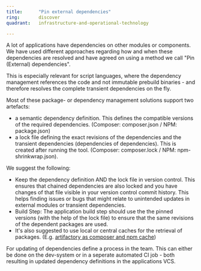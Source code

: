 ```yaml
---
title:      "Pin external dependencies"
ring:       discover
quadrant:   infrastructure-and-operational-technology

---
```

A lot of applications have dependencies on other modules or components. We have used different approaches regarding how and when these dependencies are resolved and have agreed on using a method we call "Pin (External) dependencies".

This is especially relevant for script languages, where the dependency management references the code and not immutable prebuild binaries - and therefore resolves the complete transient dependencies on the fly.

Most of these package- or dependency management solutions support two artefacts:

*   a semantic dependency definition. This defines the compatible versions of the required dependencies. (Composer: composer.json / NPM: package.json)
*   a lock file defining the exact revisions of the dependencies and the transient dependencies (dependencies of dependencies). This is created after running the tool. (Composer: composer.lock / NPM: npm-shrinkwrap.json).

We suggest the following:

*   Keep the dependency definition AND the lock file in version control. This ensures that chained dependencies are also locked and you have changes of that file visible in your version control commit history. This helps finding issues or bugs that might relate to unintended updates in external modules or transient dependencies.
*   Build Step: The application build step should use the the pinned versions (with the help of the lock file) to ensure that the same revisions of the dependent packages are used.
*   It's also suggested to use local or central caches for the retrieval of packages. (E.g. [artifactory as composer and npm cache](/platforms-and-partners/artifactory.html))

For updating of dependencies define a process in the team. This can either be done on the dev-system or in a seperate automated CI job - both resulting in updated dependency definitions in the applications VCS.